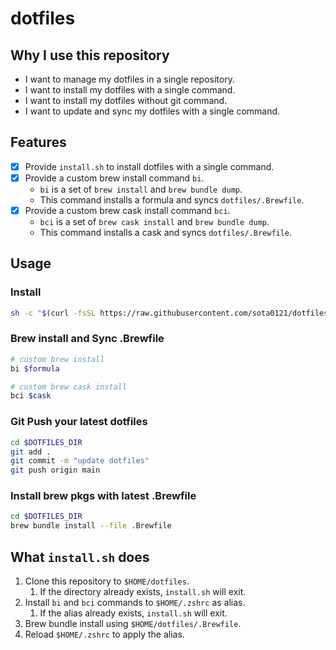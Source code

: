 # dotfiles

## Why I use this repository

- I want to manage my dotfiles in a single repository.
- I want to install my dotfiles with a single command.
- I want to install my dotfiles without git command.
- I want to update and sync my dotfiles with a single command.

## Features

- [x] Provide `install.sh` to install dotfiles with a single command.
- [x] Provide a custom brew install command `bi`.
  - `bi` is a set of `brew install` and `brew bundle dump`.
  - This command installs a formula and syncs `dotfiles/.Brewfile`.
- [x] Provide a custom brew cask install command `bci`.
  - `bci` is a set of `brew cask install` and `brew bundle dump`.
  - This command installs a cask and syncs `dotfiles/.Brewfile`.


## Usage

### Install

```bash
sh -c "$(curl -fsSL https://raw.githubusercontent.com/sota0121/dotfiles/main/install.sh)"
```

### Brew install and Sync .Brewfile

```bash
# custom brew install
bi $formula

# custom brew cask install
bci $cask
```

### Git Push your latest dotfiles

```bash
cd $DOTFILES_DIR
git add .
git commit -m "update dotfiles"
git push origin main
```

### Install brew pkgs with latest .Brewfile

```bash
cd $DOTFILES_DIR
brew bundle install --file .Brewfile
```


## What `install.sh` does

1. Clone this repository to `$HOME/dotfiles`.
   1. If the directory already exists, `install.sh` will exit.
2. Install `bi` and `bci` commands to `$HOME/.zshrc` as alias.
   1. If the alias already exists, `install.sh` will exit.
3. Brew bundle install using `$HOME/dotfiles/.Brewfile`.
4. Reload `$HOME/.zshrc` to apply the alias.


